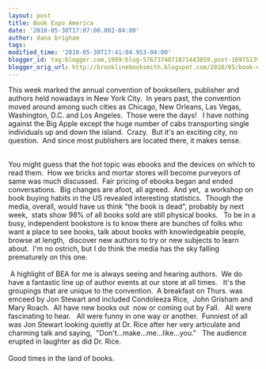 ```yaml
---
layout: post
title: Book Expo America
date: '2010-05-30T17:07:00.002-04:00'
author: dana brigham
tags: 
modified_time: '2010-05-30T17:41:04.953-04:00'
blogger_id: tag:blogger.com,1999:blog-5767374071871443859.post-1697513987754741942
blogger_orig_url: http://brooklinebooksmith.blogspot.com/2010/05/book-expo-america.html
---
```


This week marked the annual convention of booksellers, publisher and authors held nowadays in New York City.  In years past, the convention moved around among such cities as Chicago, New Orleans, Las Vegas, Washington, D.C. and Los Angeles.  Those were the days!   I have nothing against the Big Apple except the huge number of cabs transporting single individuals up and down the island.  Crazy.  But it's an exciting city, no question.  And since most publishers are located there, it makes sense.<div><br /></div><div>You might guess that the hot topic was ebooks and the devices on which to read them.  How we bricks and mortar stores will become purveyors of same was much discussed.  Fair pricing of ebooks began and ended conversations.  Big changes are afoot, all agreed.  And yet,  a workshop on book buying habits in the US revealed interesting statistics.  Though the media, overall, would have us think "the book is dead", probably by next week,  stats show 98% of all books sold are still physical books.   To be in a busy, independent bookstore is to know there are bunches of folks who want a place to see books, talk about books with knowledgeable people, browse at length,  discover new authors to try or new subjects to learn about.  I'm no ostrich, but I do think the media has the sky falling prematurely on this one.</div><div><br /></div><div> A highlight of BEA for me is always seeing and hearing authors.  We do have a fantastic line up of author events at our store at all times.   It's the groupings that are unique to the convention.  A breakfast on Thurs. was emceed by Jon Stewart and included Condoleeza Rice,  John Grisham and Mary Roach.  All have new books out  now or coming out by Fall.   All were fascinating to hear.   All were funny in one way or another.  Funniest of all was Jon Stewart looking quietly at Dr. Rice after her very articulate and charming talk and saying,  "Don't...make...me...like...you."   The audience erupted in laughter as did Dr. Rice.</div><div><br /></div><div>Good times in the land of books.</div>